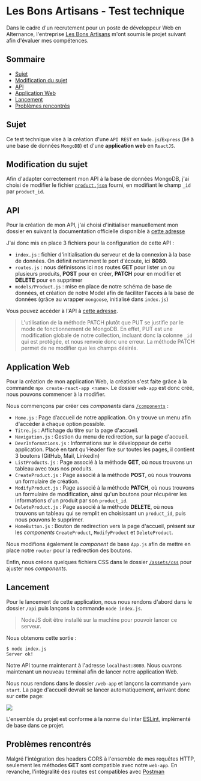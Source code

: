 # Les Bons Artisans - Test technique

Dans le cadre d'un recrutement pour un poste de développeur Web en Alternance, l'entreprise [Les Bons Artisans]() m'ont soumis le projet suivant afin d'évaluer mes compétences.

## Sommaire

- [Sujet](#sujet)
- [Modification du sujet](#modification-du-sujet)
- [API](#api)
- [Application Web](#application-web)
- [Lancement](#lancement)
- [Problèmes rencontrés](#problèmes-rencontrés)

## Sujet

Ce test technique vise à la création d'une `API REST` en `Node.js`/`Express` (lié à une base de données `MongoDB`) et d'une **application web** en `ReactJS`.

## Modification du sujet

Afin d'adapter correctement mon API à la base de données MongoDB, j'ai choisi de modifier le fichier [`product.json`](/product_modified.json) fourni, en modifiant le champ `_id` par `product_id`.

## API

Pour la création de mon API, j'ai choisi d'initialiser manuellement mon dossier en suivant la documentation officielle disponible à [cette adresse](https://expressjs.com/en/starter/installing.html)

J'ai donc mis en place 3 fichiers pour la configuration de cette API :
- `index.js` : fichier d'initialisation du serveur et de la connexion à la base de données. On définit notamment le port d'écoute, ici **8080**.
- `routes.js` : nous définissons ici nos routes **GET** pour lister un ou plusieurs produits, **POST** pour en créer, **PATCH** pour en modifier et **DELETE** pour en supprimer
- `models/Product.js` : mise en place de notre schéma de base de données, et création de notre Model afin de faciliter l'accès à la base de données (grâce au wrapper `mongoose`, initialisé dans `index.js`)

Vous pouvez accéder à l'API à [cette adresse](/api).

> L'utilisation de la méthode PATCH plutôt que PUT se justifie par le mode de fonctionnement de MongoDB. En effet, PUT est une modification globale de notre collection, incluant donc la colonne `_id` qui est protégée, et nous renvoie donc une erreur. La méthode PATCH permet de ne modifier que les champs désirés.

## Application Web

Pour la création de mon application Web, la création s'est faite grâce à  la commande `npx create-react-app <name>`. Le dossier `web-app` est donc créé, nous pouvons commencer à la modifier.

Nous commençons par créer ces *components* dans [`/components`](/web-app/components) :
- `Home.js` : Page d’accueil de notre application. On y trouve un menu afin d'accéder à chaque option possible.
- `Titre.js` : Affichage du titre sur la page d'accueil.
- `Navigation.js` : Gestion du menu de redirection, sur la page d'accueil.
- `DevrInformations.js` : Informations sur le développeur de cette application. Placé en tant qu'Header fixe sur toutes les pages, il contient 3 boutons (GitHub, Mail, LinkedIn)
- `ListProducts.js` : Page associé à la méthode **GET**, où nous trouvons un tableau avec tous nos produits.
- `CreateProduct.js` : Page associé à la méthode **POST**, où nous trouvons un formulaire de création.
- `ModifyProduct.js` : Page associé à la méthode **PATCH**, où nous trouvons un formulaire de modification, ainsi qu'un boutons pour récupérer les informations d'un produit par son `product_id`.
- `DeleteProduct.js` : Page associé à la méthode **DELETE**, où nous trouvons un tableau qui se remplit en choisissant un `product_id`, puis nous pouvons le supprimer.
- `HomeButton.js` : Bouton de redirection vers la page d'accueil, présent sur les *components* `CreateProduct`, `ModifyProduct` et `DeleteProduct`.

Nous modifions également le *component* de base `App.js` afin de mettre en place notre `router` pour la redirection des boutons.

Enfin, nous créons quelques fichiers CSS dans le dossier [`/assets/css`](/web-app/assets/css) pour ajuster nos *components*.

## Lancement

Pour le lancement de cette application, nous nous rendons d'abord dans le dossier `/api` puis lançons la commande `node index.js`.

> NodeJS doit être installé sur la machine pour pouvoir lancer ce serveur.

Nous obtenons cette sortie :
```console
$ node index.js
Server ok!
```

Notre API tourne maintenant à l'adresse `localhost:8080`. Nous ouvrons maintenant un nouveau terminal afin de lancer notre application Web.

Nous nous rendons dans le dossier `/web-app` et lançons la commande `yarn start`. La page d'accueil devrait se lancer automatiquement, arrivant donc sur cette page:

![](/img/main_page)

L'ensemble du projet est conforme à la norme du linter [ESLint](https://eslint.org/), implémenté de base dans ce projet.

## Problèmes rencontrés

Malgré l'intégration des headers CORS à l'ensemble de mes requêtes HTTP, seulement les méthodes **GET** sont compatible avec notre `web-app`. En revanche, l'intégralité des routes est compatibles avec [Postman](https://www.postman.com/)
